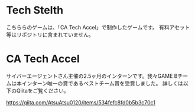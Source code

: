 # Tech Stelth
こちららのゲームは、「CA Tech Accel」で制作したゲームです。
有料アセット等はリポジトリに含まれていません。

# CA Tech Accel
サイバーエージェントさん主催の2.5ヶ月のインターンです。我々GAME Bチームは本インターン唯一の賞であるベストチーム賞を受賞しました。
詳しくは以下のQiitaをご覧ください。

https://qiita.com/AtsuAtsu0120/items/534fefc8fd0b5b3c70c1
